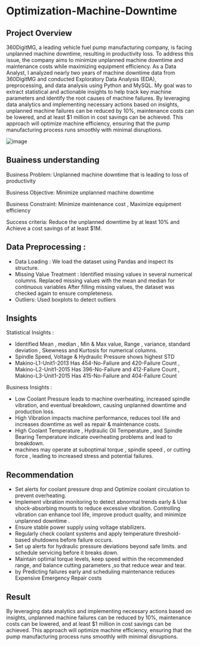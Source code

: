 # Optimization-Machine-Downtime

## Project Overview
360DigitMG, a leading vehicle fuel pump manufacturing company, is facing unplanned machine downtime, resulting in productivity loss. To address this issue, the company aims to minimize unplanned machine downtime and maintenance costs while maximizing equipment efficiency.
As a Data Analyst, I analyzed nearly two years of machine downtime data from 360DigitMG and conducted Exploratory Data Analysis (EDA), preprocessing, and data analysis using Python and MySQL. My goal was to extract statistical and actionable insights to help track key machine parameters and identify the root causes of machine failures.
By leveraging data analytics and implementing necessary actions based on insights, unplanned machine failures can be reduced by 10%, maintenance costs can be lowered, and at least $1 million in cost savings can be achieved. This approach will optimize machine efficiency, ensuring that the pump manufacturing process runs smoothly with minimal disruptions.

![image](https://evocon.com/wp-content/uploads/2024/09/How-to-create-Downtime-Report-2149x1250.jpg)

## Buainess understanding
Business Problem: Unplanned machine downtime that is leading to loss of productivity

Business Objective: Minimize unplanned machine downtime

Business Constraint:
Minimize maintenance cost , Maximize equipment efficiency

Success criteria:
Reduce the unplanned downtime by at least 10% and Achieve a cost savings of at least $1M.


## Data Preprocessing :
- Data Loading :
We load the dataset using Pandas and inspect its structure.
- Missing Value Treatment :
Identified missing values in several numerical columns.
Replaced missing values with the mean and median for continuous variables
After filling missing values, the dataset was checked again to ensure completeness. 
- Outliers:
Used boxplots  to detect outliers


## Insights
Statistical Insights :
- Identified Mean , median , Min & Max value, Range , variance, standard deviation , Skewness and Kurtosis for numerical columns.
- Spindle Speed, Voltage & Hydraulic Pressure shows highest STD
- Makino-L1-Unit1-2013 Has 454-No-Failure and 420-Failure Count  ,  Makino-L2-Unit1-2015 Has 396-No-Failure and 412-Failure Count  , Makino-L3-Unit1-2015 Has 415-No-Failure and 404-Failure Count


Business Insights :
- Low Coolant Pressure leads to machine overheating, increased spindle vibration, and eventual breakdown, causing unplanned downtime and production loss.
- High Vibration impacts machine performance, reduces tool life and increases downtime as well as repair & maintenance costs.
- High Coolant Temperature , Hydraulic Oil Temperature , and Spindle Bearing Temperature indicate overheating problems and lead to breakdown.
- machines may operate at suboptimal torque , spindle speed , or cutting force , leading to increased stress and potential failures.

## Recommendation 

- Set alerts for coolant pressure drop and Optimize coolant circulation to prevent overheating.
- Implement vibration monitoring to detect abnormal trends early & Use shock-absorbing mounts to reduce excessive vibration. Controlling vibration can enhance tool life, improve product quality, and minimize unplanned downtime .
- Ensure stable power supply using voltage stabilizers.
- Regularly check coolant systems and apply temperature threshold-based shutdowns before failure occurs.
- Set up alerts for hydraulic pressure deviations beyond safe limits. and schedule servicing before it breaks down.
- Maintain optimal torque levels, keep speed within the recommended range, and balance cutting parameters ,so that reduce wear and tear.
- by Predicting failures early and scheduling maintenance reduces Expensive Emergency Repair costs

## Result 
By leveraging data analytics and implementing necessary actions based on insights, unplanned machine failures can be reduced by 10%, maintenance costs can be lowered, and at least $1 million in cost savings can be achieved. This approach will optimize machine efficiency, ensuring that the pump manufacturing process runs smoothly with minimal disruptions.
